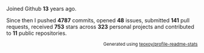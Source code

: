 Joined Github **13** years ago.

Since then I pushed **4787** commits, opened **48** issues, submitted **141** pull requests, received **753** stars across **323** personal projects and contributed to **11** public repositories.

<p align="right"><sub>Generated using <a href="https://github.com/marketplace/actions/profile-readme-stats">teoxoy/profile-readme-stats</a></sub></p>
